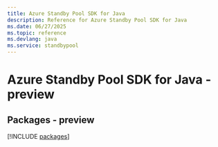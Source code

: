 ```yaml
---
title: Azure Standby Pool SDK for Java
description: Reference for Azure Standby Pool SDK for Java
ms.date: 06/27/2025
ms.topic: reference
ms.devlang: java
ms.service: standbypool
---
```

# Azure Standby Pool SDK for Java - preview
## Packages - preview
[!INCLUDE [packages](standby-pool-index.md)]